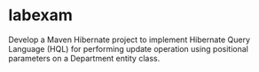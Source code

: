 # labexam
Develop a Maven Hibernate project to implement Hibernate Query Language (HQL) for performing update operation using positional parameters on a Department entity class.
